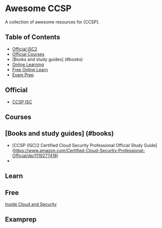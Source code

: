 # Awesome CCSP

A collection of awesome resources for [CCSP].

## Table of Contents

- [Official ISC2](#official)
- [Official Courses ](#Courses)
- [Books and study guides] (#books) 
- [Online Learning ](#Learn )
- [Free Online Learn](#Free)
- [Exam Prep](#Exam-Prep)

## Official 
- [CCSP ISC](Https://www.isc2.org/landing/ccsp-path) 


## Courses


## [Books and study guides] (#books) 
- [CCSP (ISC)2 Certified Cloud Security Professional Official Study Guide] (https://www.amazon.com/Certified-Cloud-Security-Professional-Official/dp/1119277418)
- 




## Learn 


## Free
[Inside Cloud and Security](https://youtu.be/kFZWMZIy5LM?si=aU7Y0E1o7_K9RV8L) 

## Examprep

